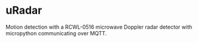 # uRadar
Motion detection with a RCWL-0516 microwave Doppler radar detector with micropython communicating over MQTT. 
